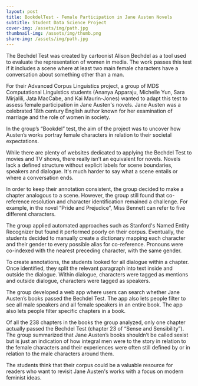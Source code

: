 ```yaml
---
layout: post
title: BookdelTest - Female Participation in Jane Austen Novels
subtitle: Student Data Science Project
cover-img: /assets/img/path.jpg
thumbnail-img: /assets/img/thumb.png
share-img: /assets/img/path.jpg
---
```


The Bechdel Test was created by cartoonist Alison Bechdel as a tool used to evaluate the representation of women in media. The work passes this test if it includes a scene where at least two main female characters have a conversation about something other than a man. 

For their Advanced Corpus Linguistics project, a group of MDS Computational Linguistics students (Ananya Apparaju, Michelle Yun, Sara Mirjalili, Jata MacCabe, and Kai Maurin-Jones) wanted to adapt this test to assess female participation in Jane Austen's novels. Jane Austen was a celebrated 18th century English author known for her examination of marriage and the role of women in society.

In the group’s “Bookdel” test, the aim of the project was to uncover how Austen’s works portray female characters in relation to their societal expectations.

While there are plenty of websites dedicated to applying the Bechdel Test to movies and TV shows, there really isn’t an equivalent for novels. Novels lack a defined structure without explicit labels for scene boundaries, speakers and dialogue. It's much harder to say what a scene entails or where a conversation ends. 

In order to keep their annotation consistent, the group decided to make a chapter analogous to a scene. However, the group still found that co-reference resolution and character identification remained a challenge. For example, in the novel “Pride and Prejudice”, Miss Bennett can refer to five different characters.

The group applied automated approaches such as Stanford's Named Entity Recognizer but found it performed poorly on their corpus. Eventually, the students decided to manually create a dictionary mapping each character and their gender to every possible alias for co-reference. Pronouns were co-indexed with the nearest preceding character, with the same gender.

To create annotations, the students looked for all dialogue within a chapter. Once identified, they split the relevant paragraph into text inside and outside the dialogue. Within dialogue, characters were tagged as mentions and outside dialogue, characters were tagged as speakers. 

The group developed a web app where users can search whether Jane Austen’s books passed the Bechdel Test. The app also lets people filter to see all male speakers and all female speakers in an entire book. The app also lets people filter specific chapters in a book. 

Of all the 238 chapters in the books the group analyzed, only one chapter actually passed the Bechdel Test (chapter 23 of “Sense and Sensibility”). The group summarized that Jane Austen’s books shouldn’t be called sexist but is just an indication of how integral men were to the story in relation to the female characters and their experiences were often still defined by or in relation to the male characters around them.

The students think that their corpus could be a valuable resource for readers who want to revisit Jane Austen's works with a focus on modern feminist ideas.
